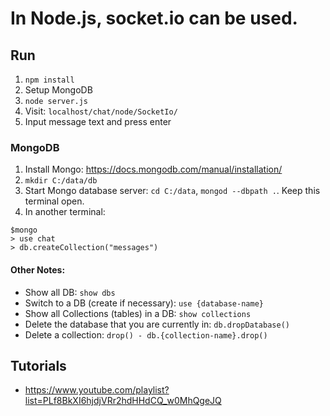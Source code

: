 # In Node.js, socket.io can be used.

## Run

1. `npm install`
2. Setup MongoDB
3. `node server.js`
4. Visit: `localhost/chat/node/SocketIo/`
4. Input message text and press enter

### MongoDB

1. Install Mongo: https://docs.mongodb.com/manual/installation/
2. `mkdir C:/data/db`
3. Start Mongo database server: `cd C:/data`, `mongod --dbpath .`. Keep this terminal open.
4. In another terminal:
```
$mongo
> use chat
> db.createCollection("messages")
```

#### Other Notes:

- Show all DB: `show dbs`
- Switch to a DB (create if necessary): `use {database-name}`
- Show all Collections (tables) in a DB: `show collections`
- Delete the database that you are currently in: `db.dropDatabase()`
- Delete a collection: `drop() - db.{collection-name}.drop() `

## Tutorials

- https://www.youtube.com/playlist?list=PLf8BkXI6hjdjVRr2hdHHdCQ_w0MhQgeJQ
